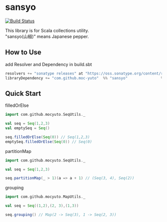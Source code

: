 # sansyo

[![Build Status](https://travis-ci.org/moc-yuto/sansyo.svg?branch=master)](https://travis-ci.org/moc-yuto/sansyo)


This library is for Scala collections utility.  
"sansyo(山椒)" means Japanese pepper.


## How to Use

add Resolver and Dependency in build.sbt

```scala
resolvers += "sonatype releases" at "https://oss.sonatype.org/content/repositories/releases/"
libraryDependency += "com.github.moc-yuto"  %% "sansyo"               % "0.1.1"
```


## Quick Start

filledOrElse
```scala
import com.github.mocyuto.SeqUtils._

val seq = Seq(1,2,3)
val emptySeq = Seq()

seq.filledOrElse(Seq(0)) // Seq(1,2,3)
emptySeq.filledOrElse(Seq(0)) // Seq(0)

```

partitionMap
```scala
import com.github.mocyuto.SeqUtils._

val seq = Seq(1,2,3)

seq.partitionMap(_ > 1)(a => a + 1) // (Seq(3, 4), Seq(2))


```

grouping
```scala
import com.github.mocyuto.MapUtils._

val seq = Seq((1,2),(2, 3),(1,3))

seq.grouping() // Map(2 -> Seq(3), 1 -> Seq(2, 3))

```
